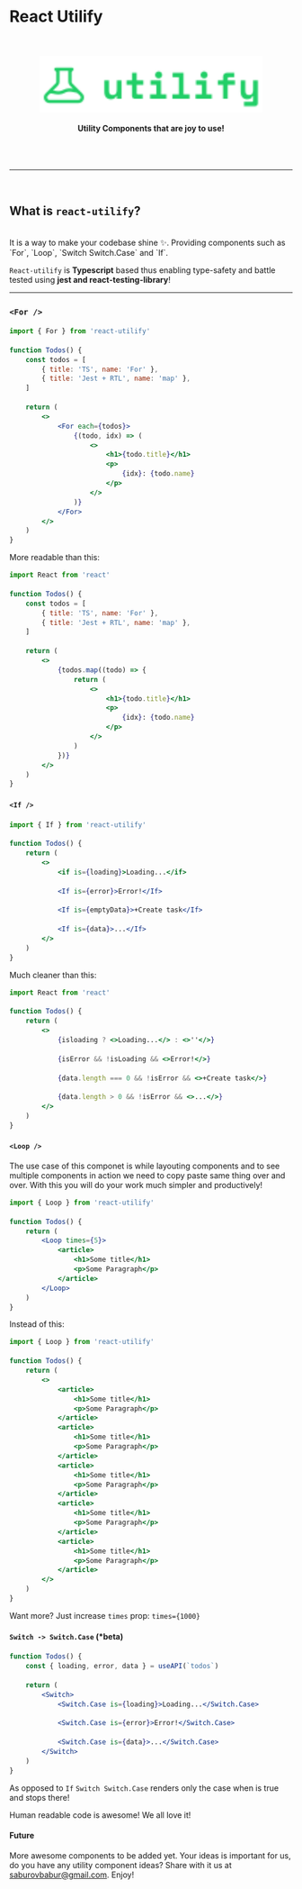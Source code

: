 # React Utilify

<div align="center">
	<br>
	<br>
	<img src="./public/Logo.svg" alt="react-utilify" height="100">
	<br>
	<br>
	<b>Utility Components that are joy to use!</b>
	<br>
	<br>
	<br>
	<br>
	<hr>
</div>
<br>

## What is `react-utilify`?

<br>
It is a way to make your codebase shine ✨. Providing components such as `For`, `Loop`, `Switch Switch.Case` and `If`.

`React-utilify` is **Typescript** based thus enabling type-safety and battle tested using **jest and react-testing-library**!
<br />
<hr />

### `<For />`

```jsx
import { For } from 'react-utilify'

function Todos() {
    const todos = [
        { title: 'TS', name: 'For' },
        { title: 'Jest + RTL', name: 'map' },
    ]

    return (
        <>
            <For each={todos}>
                {(todo, idx) => (
                    <>
                        <h1>{todo.title}</h1>
                        <p>
                            {idx}: {todo.name}
                        </p>
                    </>
                )}
            </For>
        </>
    )
}
```

More readable than this:

```jsx
import React from 'react'

function Todos() {
    const todos = [
        { title: 'TS', name: 'For' },
        { title: 'Jest + RTL', name: 'map' },
    ]

    return (
        <>
            {todos.map((todo) => {
                return (
                    <>
                        <h1>{todo.title}</h1>
                        <p>
                            {idx}: {todo.name}
                        </p>
                    </>
                )
            })}
        </>
    )
}
```

#### `<If />`

```jsx
import { If } from 'react-utilify'

function Todos() {
    return (
        <>
            <if is={loading}>Loading...</if>

            <If is={error}>Error!</If>

            <If is={emptyData}>+Create task</If>

            <If is={data}>...</If>
        </>
    )
}
```

Much cleaner than this:

```jsx
import React from 'react'

function Todos() {
    return (
        <>
            {isloading ? <>Loading...</> : <>''</>}

            {isError && !isLoading && <>Error!</>}

            {data.length === 0 && !isError && <>+Create task</>}

            {data.length > 0 && !isError && <>...</>}
        </>
    )
}
```

#### `<Loop />`

The use case of this componet is while layouting components and to see multiple components in action we need to copy paste same thing over and over. With this you will do your work much simpler and productively!

```jsx
import { Loop } from 'react-utilify'

function Todos() {
    return (
        <Loop times={5}>
            <article>
                <h1>Some title</h1>
                <p>Some Paragraph</p>
            </article>
        </Loop>
    )
}
```

Instead of this:

```jsx
import { Loop } from 'react-utilify'

function Todos() {
    return (
        <>
            <article>
                <h1>Some title</h1>
                <p>Some Paragraph</p>
            </article>
            <article>
                <h1>Some title</h1>
                <p>Some Paragraph</p>
            </article>
            <article>
                <h1>Some title</h1>
                <p>Some Paragraph</p>
            </article>
            <article>
                <h1>Some title</h1>
                <p>Some Paragraph</p>
            </article>
            <article>
                <h1>Some title</h1>
                <p>Some Paragraph</p>
            </article>
        </>
    )
}
```

Want more? Just increase `times` prop: `times={1000}`

#### `Switch -> Switch.Case` (\*beta)

```jsx
function Todos() {
    const { loading, error, data } = useAPI(`todos`)

    return (
        <Switch>
            <Switch.Case is={loading}>Loading...</Switch.Case>

            <Switch.Case is={error}>Error!</Switch.Case>

            <Switch.Case is={data}>...</Switch.Case>
        </Switch>
    )
}
```

As opposed to `If` `Switch Switch.Case` renders only the case when is true and stops there!

Human readable code is awesome! We all love it!

#### Future

More awesome components to be added yet. Your ideas is important for us, do you have any utility component ideas? Share with it us at saburovbabur@gmail.com. Enjoy!

